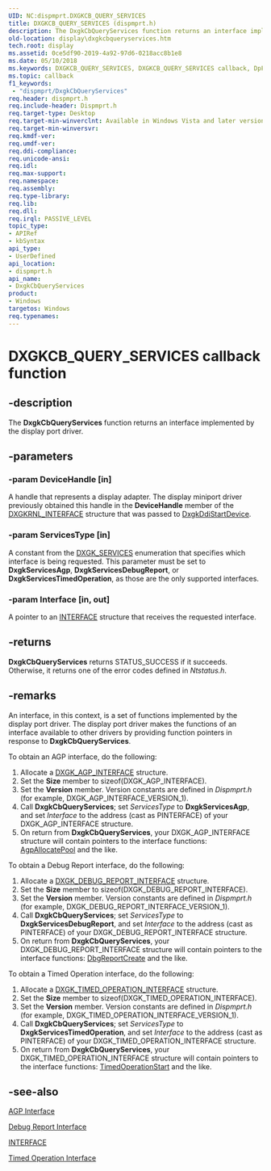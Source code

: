 ```yaml
---
UID: NC:dispmprt.DXGKCB_QUERY_SERVICES
title: DXGKCB_QUERY_SERVICES (dispmprt.h)
description: The DxgkCbQueryServices function returns an interface implemented by the display port driver.
old-location: display\dxgkcbqueryservices.htm
tech.root: display
ms.assetid: 0ce5df90-2019-4a92-97d6-0218acc8b1e8
ms.date: 05/10/2018
ms.keywords: DXGKCB_QUERY_SERVICES, DXGKCB_QUERY_SERVICES callback, DpFunctions_1bf190e2-3bfc-4ea9-942a-502ec71fa362.xml, DxgkCbQueryServices, DxgkCbQueryServices callback function [Display Devices], display.dxgkcbqueryservices, dispmprt/DxgkCbQueryServices
ms.topic: callback
f1_keywords:
 - "dispmprt/DxgkCbQueryServices"
req.header: dispmprt.h
req.include-header: Dispmprt.h
req.target-type: Desktop
req.target-min-winverclnt: Available in Windows Vista and later versions of the Windows operating systems.
req.target-min-winversvr: 
req.kmdf-ver: 
req.umdf-ver: 
req.ddi-compliance: 
req.unicode-ansi: 
req.idl: 
req.max-support: 
req.namespace: 
req.assembly: 
req.type-library: 
req.lib: 
req.dll: 
req.irql: PASSIVE_LEVEL
topic_type:
- APIRef
- kbSyntax
api_type:
- UserDefined
api_location:
- dispmprt.h
api_name:
- DxgkCbQueryServices
product:
- Windows
targetos: Windows
req.typenames: 
---
```


# DXGKCB_QUERY_SERVICES callback function


## -description


The <b>DxgkCbQueryServices</b> function returns an interface implemented by the display port driver.


## -parameters




### -param DeviceHandle [in]

A handle that represents a display adapter. The display miniport driver previously obtained this handle in the <b>DeviceHandle</b> member of the <a href="https://docs.microsoft.com/windows-hardware/drivers/ddi/content/dispmprt/ns-dispmprt-_dxgkrnl_interface">DXGKRNL_INTERFACE</a> structure that was passed to <a href="https://docs.microsoft.com/windows-hardware/drivers/ddi/content/dispmprt/nc-dispmprt-dxgkddi_start_device">DxgkDdiStartDevice</a>.


### -param ServicesType [in]

A constant from the <a href="https://docs.microsoft.com/windows-hardware/drivers/ddi/content/dispmprt/ne-dispmprt-dxgk_services">DXGK_SERVICES</a> enumeration that specifies which interface is being requested. This parameter must be set to <b>DxgkServicesAgp</b>, <b>DxgkServicesDebugReport</b>, or <b>DxgkServicesTimedOperation</b>, as those are the only supported interfaces.


### -param Interface [in, out]

A pointer to an <a href="https://docs.microsoft.com/windows-hardware/drivers/ddi/content/wdm/ns-wdm-_interface">INTERFACE</a> structure that receives the requested interface.


## -returns



<b>DxgkCbQueryServices</b> returns STATUS_SUCCESS if it succeeds. Otherwise, it returns one of the error codes defined in <i>Ntstatus.h</i>.




## -remarks



An interface, in this context, is a set of functions implemented by the display port driver. The display port driver makes the functions of an interface available to other drivers by providing function pointers in response to <b>DxgkCbQueryServices</b>.

To obtain an AGP interface, do the following:

<ol>
<li>
Allocate a <a href="https://docs.microsoft.com/windows-hardware/drivers/ddi/content/dispmprt/ns-dispmprt-_dxgk_agp_interface">DXGK_AGP_INTERFACE</a> structure.

</li>
<li>
Set the <b>Size</b> member to sizeof(DXGK_AGP_INTERFACE).

</li>
<li>
Set the <b>Version</b> member. Version constants are defined in <i>Dispmprt.h</i> (for example, DXGK_AGP_INTERFACE_VERSION_1).

</li>
<li>
Call <b>DxgkCbQueryServices</b>; set <i>ServicesType</i> to <b>DxgkServicesAgp</b>, and set <i>Interface</i> to the address (cast as PINTERFACE) of your DXGK_AGP_INTERFACE structure.

</li>
<li>
On return from <b>DxgkCbQueryServices</b>, your DXGK_AGP_INTERFACE structure will contain pointers to the interface functions: <a href="https://docs.microsoft.com/windows-hardware/drivers/ddi/content/dispmprt/nc-dispmprt-dxgkcb_agp_allocate_pool">AgpAllocatePool</a> and the like.

</li>
</ol>
To obtain a Debug Report interface, do the following:

<ol>
<li>
Allocate a <a href="https://docs.microsoft.com/windows-hardware/drivers/ddi/content/dispmprt/ns-dispmprt-_dxgk_debug_report_interface">DXGK_DEBUG_REPORT_INTERFACE</a> structure.

</li>
<li>
Set the <b>Size</b> member to sizeof(DXGK_DEBUG_REPORT_INTERFACE).

</li>
<li>
Set the <b>Version</b> member. Version constants are defined in <i>Dispmprt.h</i> (for example,  DXGK_DEBUG_REPORT_INTERFACE_VERSION_1).

</li>
<li>
Call <b>DxgkCbQueryServices</b>; set <i>ServicesType</i> to <b>DxgkServicesDebugReport</b>, and set <i>Interface</i> to the address (cast as PINTERFACE) of your DXGK_DEBUG_REPORT_INTERFACE structure.

</li>
<li>
On return from <b>DxgkCbQueryServices</b>, your DXGK_DEBUG_REPORT_INTERFACE structure will contain pointers to the interface functions: <a href="https://docs.microsoft.com/windows-hardware/drivers/ddi/content/dispmprt/ns-dispmprt-_dxgk_debug_report_interface">DbgReportCreate</a> and the like.

</li>
</ol>
To obtain a Timed Operation interface, do the following:

<ol>
<li>
Allocate a <a href="https://docs.microsoft.com/windows-hardware/drivers/ddi/content/dispmprt/ns-dispmprt-_dxgk_timed_operation_interface">DXGK_TIMED_OPERATION_INTERFACE</a> structure.

</li>
<li>
Set the <b>Size</b> member to sizeof(DXGK_TIMED_OPERATION_INTERFACE).

</li>
<li>
Set the <b>Version</b> member. Version constants are defined in <i>Dispmprt.h</i> (for example,  DXGK_TIMED_OPERATION_INTERFACE_VERSION_1).

</li>
<li>
Call <b>DxgkCbQueryServices</b>; set <i>ServicesType</i> to <b>DxgkServicesTimedOperation</b>, and set <i>Interface</i> to the address (cast as PINTERFACE) of your DXGK_TIMED_OPERATION_INTERFACE structure.

</li>
<li>
On return from <b>DxgkCbQueryServices</b>, your DXGK_TIMED_OPERATION_INTERFACE structure will contain pointers to the interface functions: <a href="https://docs.microsoft.com/windows-hardware/drivers/ddi/content/dispmprt/ns-dispmprt-_dxgk_timed_operation_interface">TimedOperationStart</a> and the like.

</li>
</ol>



## -see-also




<a href="https://docs.microsoft.com/windows-hardware/drivers/ddi/content/index">AGP Interface</a>



<a href="https://docs.microsoft.com/windows-hardware/drivers/ddi/content/index">Debug Report Interface</a>



<a href="https://docs.microsoft.com/windows-hardware/drivers/ddi/content/wdm/ns-wdm-_interface">INTERFACE</a>



<a href="https://docs.microsoft.com/windows-hardware/drivers/ddi/content/index">Timed Operation Interface</a>
 

 

